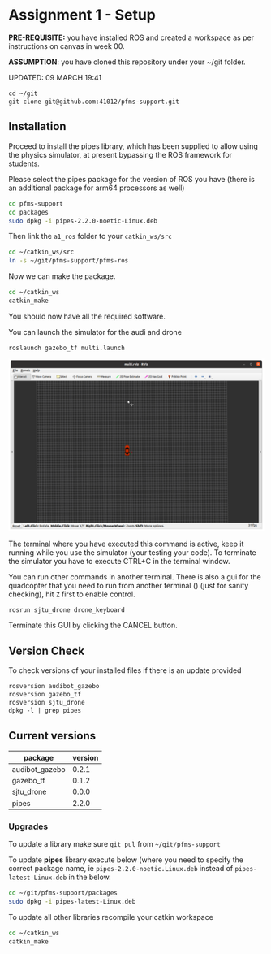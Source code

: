 

Assignment 1 - Setup
=========================

**PRE-REQUISITE:** you have installed ROS and created a workspace as per instructions on canvas in week 00. 

**ASSUMPTION**: you have cloned this repository under your ~/git folder.

UPDATED: 09 MARCH 19:41

```
cd ~/git
git clone git@github.com:41012/pfms-support.git
```

## Installation

Proceed to install the pipes library, which has been supplied to allow using the physics simulator, at present bypassing the ROS framework for students.

Please select the pipes package for the version of ROS you have (there is an additional package for arm64 processors as well)

```bash
cd pfms-support
cd packages
sudo dpkg -i pipes-2.2.0-noetic-Linux.deb
```

Then link the `a1_ros` folder to your `catkin_ws/src`

```bash
cd ~/catkin_ws/src
ln -s ~/git/pfms-support/pfms-ros 
```
Now we can make the package.

```bash
cd ~/catkin_ws
catkin_make
```

You should now have all the required software. 

You can launch the simulator for the audi and drone

```
roslaunch gazebo_tf multi.launch
```
<img src="./images/rviz_multi.png" alt="rviz_multi" style="zoom:50%;" />

The terminal where you have executed this command is active, keep it running while you use the simulator (your testing your code). To terminate the simulator you have to execute CTRL+C in the terminal window.

You can run other commands in another terminal. There is also a gui for the quadcopter that you need to run from another terminal () (just for sanity checking), hit `Z` first to enable control.

```bash
rosrun sjtu_drone drone_keyboard
```

Terminate this GUI by clicking the CANCEL button.

Version Check
-------------------------

To check versions of your installed files if there is an update provided

```
rosversion audibot_gazebo
rosversion gazebo_tf
rosversion sjtu_drone
dpkg -l | grep pipes
```

## Current versions

| package        | version |
| -------------- | ------- |
| audibot_gazebo | 0.2.1   |
| gazebo_tf      | 0.1.2   |
| sjtu_drone     | 0.0.0   |
| pipes          | 2.2.0   |

### Upgrades

To update a library make sure `git pul` from `~/git/pfms-support`

To update **pipes** library execute below (where you need to specify the correct package name, ie `pipes-2.2.0-noetic.Linux.deb` instead of `pipes-latest-Linux.deb` in the below.

```bash
cd ~/git/pfms-support/packages
sudo dpkg -i pipes-latest-Linux.deb
```
To update all other libraries recompile your catkin workspace

```bash
cd ~/catkin_ws
catkin_make
```

